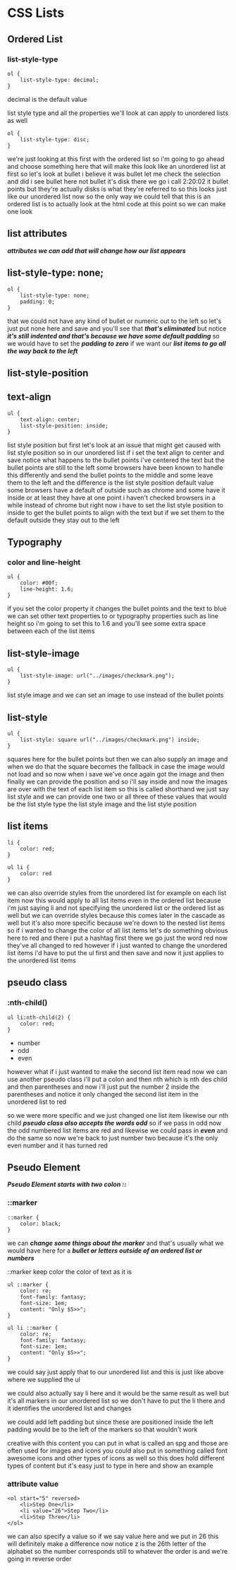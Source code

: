 # CSS Lists

## Ordered List

### list-style-type
```
ol {
    list-style-type: decimal;
}
```
decimal is the default value

list style type and all the properties we'll look at can apply to unordered lists as well

```
ol {
    list-style-type: disc;
}
```
we're just looking at this first with the ordered list so i'm going to go ahead and choose something here that will make this look like an unordered list at first so let's look at bullet i believe it was bullet let me check the selection and did i see bullet here not bullet it's disk there we go i call
2:20:02
it bullet points but they're actually disks is what they're referred to so this looks just like our unordered list now so the only way we could tell that this is an ordered list is to actually look at the html code at this point so we can make one look

## list attributes
***attributes we can add that will change how our list appears***

## list-style-type: none; 
``` 
ol {
    list-style-type: none;
    padding: 0;
}
```
that we could not have any kind of bullet or numeric out to the left so let's just put none here and save and you'll see that ***that's eliminated*** but notice ***it's still indented and that's because we have some default padding*** so we would have to set the ***padding to zero*** if we want our ***list items to go all the way back to the left***

## list-style-position 
## text-align
```
ul {
    text-align: center;
    list-style-position: inside;
}
```
list style position but first let's look at an issue that might get caused with list style position so in our unordered list if i set the text align to center and save notice what happens to the bullet points i've centered the text but the bullet points are still to the left some browsers have been known to handle this differently and send the bullet points to the middle and some leave them to the left and the difference is the list style position default value some browsers have a default of outside such as chrome and some have it inside or at least they have at one point i haven't checked browsers in a while instead of chrome but right now i have to set the list style position to inside to get the bullet points to align with the text but if we set them to the default outside they stay out to the left 

## Typography 
### color and line-height
```
ul {
    color: #00f; 
    line-height: 1.6;
}
```

if you set the color property it changes the bullet points and the text to blue we can set other text properties to or typography properties such as line height so i'm going to set this to 1.6 and you'll see some extra space between each of the list items 

## list-style-image 
```
ul {
    list-style-image: url("../images/checkmark.png");
}
```
list style image and we can set an image to use instead of the bullet points

## list-style
```
ul {
    list-style: square url("../images/checkmark.png") inside;
}
```
squares here for the bullet points but then we can also supply an image and when we do that the square becomes the fallback in case the image would not 
load and so now when i save we've once again got the image and then finally we can provide the position and so i'll say inside and now the images are over with the text of each list item so this is called shorthand we just say list style and we can provide one two or all three of these values that would be the list style type the list style image and the list style position 

## list items 

```
li {
    color: red;
}
```

```
ul li {
    color: red
}
```

we can also override styles from the unordered list for example on each list item now this would apply to all list items even in the ordered list because i'm just saying li and not specifying the unordered list or the ordered list as well but we can override styles because this comes later in the cascade as well but it's also more specific because we're down to the nested list items so if i wanted to change the color of all list items let's do something obvious here to red and there i put a hashtag first there we go just the word red now they've all changed to red however if i just wanted to change the unordered list items i'd have to put the ul first and then save and now it just applies to the unordered list items

## pseudo class
### :nth-child()

```
ul li:nth-child(2) {
    color: red;
}
```
- number 
- odd 
- even 

however what if i just wanted to make the second list item read now we can use another pseudo class i'll put a colon and then nth which is nth des child and then parentheses and now i'll just put the number 2 inside the parentheses and notice it only changed the second list item in the unordered list to red

so we were more specific and we just changed one list item likewise our nth child ***pseudo class also accepts the words odd*** so if we pass in odd now the odd numbered list items are red and likewise we could pass in ***even*** and do the same so now we're back to just number two because it's the only even number and it has turned red 

## Pseudo Element 
***Pseudo Element starts with two colon ::***

### ::marker
```
::marker {
    color: black;
}
```
we can ***change some things about the marker*** and that's usually what we would have here for a ***bullet or letters outside of an ordered list or numbers*** 

::marker keep color the color of text as it is 

```
ul ::marker {
    color: re;
    font-family: fantasy;
    font-size: 1em;
    content: "Only $5>>";
}
```
```
ul li ::marker {
    color: re;
    font-family: fantasy;
    font-size: 1em;
    content: "Only $5>>";
}
```
we could say just apply that to our unordered list and this is just like above where we supplied the ul

we could also actually say li here and it would be the same result as well but it's all markers in our unordered list so we don't have to put the li there and it identifies the unordered list and changes


we could add left padding but since these are positioned inside the left padding would be to the left of the markers so that wouldn't work 

creative with this content you can put in what is called an spg and those are often used for images and icons you could also put in something called font awesome icons and other types of icons as well so this does hold different types of content but it's easy just to type in here and show an example 

### attribute value 
```
<ol start="5" reversed>
    <li>Step One</li>
    <li value="26">Step Two</li>
    <li>Step Three</li>
</ol>
```
we can also specify a value so if we say value here and we put in 26 this will definitely make a difference now notice z is the 26th letter of the alphabet so the number corresponds still to whatever the order is and we're going in reverse order